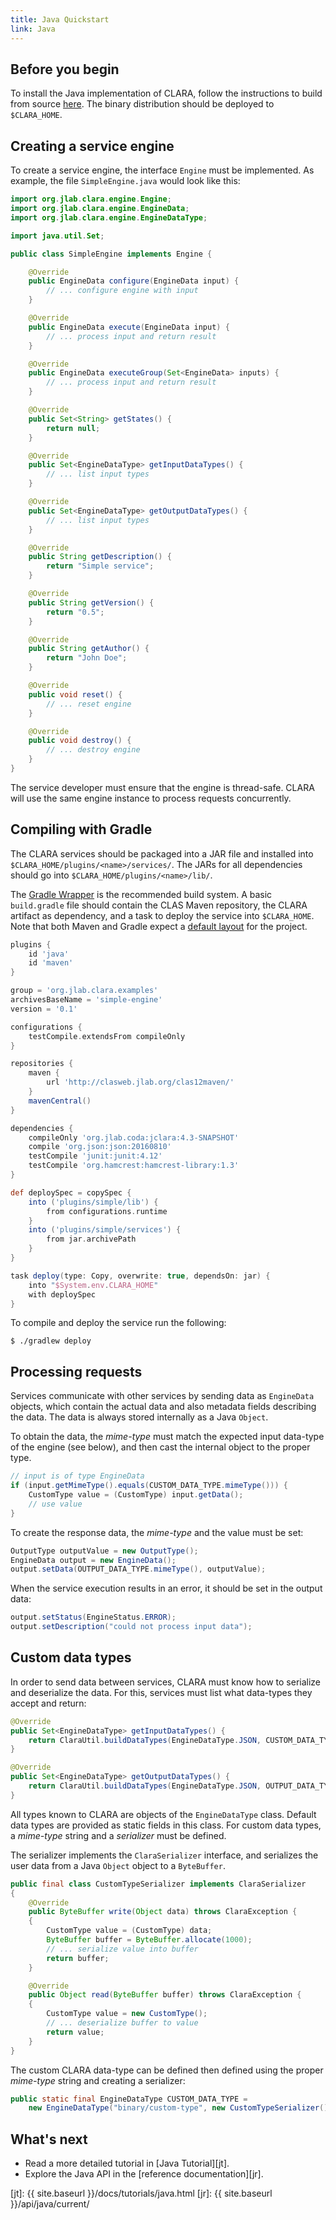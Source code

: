 ```yaml
---
title: Java Quickstart
link: Java
---
```


## Before you begin

To install the Java implementation of CLARA,
follow the instructions to build from source
[here](https://github.com/JeffersonLab/clara-java#installation).
The binary distribution should be deployed to `$CLARA_HOME`.


## Creating a service engine

To create a service engine, the interface `Engine` must be implemented.
As example, the file `SimpleEngine.java` would look like this:

```java
import org.jlab.clara.engine.Engine;
import org.jlab.clara.engine.EngineData;
import org.jlab.clara.engine.EngineDataType;

import java.util.Set;

public class SimpleEngine implements Engine {

    @Override
    public EngineData configure(EngineData input) {
        // ... configure engine with input
    }

    @Override
    public EngineData execute(EngineData input) {
        // ... process input and return result
    }

    @Override
    public EngineData executeGroup(Set<EngineData> inputs) {
        // ... process input and return result
    }

    @Override
    public Set<String> getStates() {
        return null;
    }

    @Override
    public Set<EngineDataType> getInputDataTypes() {
        // ... list input types
    }

    @Override
    public Set<EngineDataType> getOutputDataTypes() {
        // ... list input types
    }

    @Override
    public String getDescription() {
        return "Simple service";
    }

    @Override
    public String getVersion() {
        return "0.5";
    }

    @Override
    public String getAuthor() {
        return "John Doe";
    }

    @Override
    public void reset() {
        // ... reset engine
    }

    @Override
    public void destroy() {
        // ... destroy engine
    }
}
```

The service developer must ensure that the engine is thread-safe.
CLARA will use the same engine instance to process requests concurrently.


## Compiling with Gradle

The CLARA services should be packaged into a JAR file and installed into
`$CLARA_HOME/plugins/<name>/services/`.
The JARs for all dependencies should go into
`$CLARA_HOME/plugins/<name>/lib/`.

The [Gradle Wrapper](https://docs.gradle.org/current/userguide/gradle_wrapper.html)
is the recommended build system.
A basic `build.gradle` file should contain the CLAS Maven repository,
the CLARA artifact as dependency,
and a task to deploy the service into `$CLARA_HOME`.
Note that both Maven and Gradle expect a
[default layout](https://docs.gradle.org/current/userguide/java_plugin.html#sec:java_project_layout)
for the project.

```groovy
plugins {
    id 'java'
    id 'maven'
}

group = 'org.jlab.clara.examples'
archivesBaseName = 'simple-engine'
version = '0.1'

configurations {
    testCompile.extendsFrom compileOnly
}

repositories {
    maven {
        url 'http://clasweb.jlab.org/clas12maven/'
    }
    mavenCentral()
}

dependencies {
    compileOnly 'org.jlab.coda:jclara:4.3-SNAPSHOT'
    compile 'org.json:json:20160810'
    testCompile 'junit:junit:4.12'
    testCompile 'org.hamcrest:hamcrest-library:1.3'
}

def deploySpec = copySpec {
    into ('plugins/simple/lib') {
        from configurations.runtime
    }
    into ('plugins/simple/services') {
        from jar.archivePath
    }
}

task deploy(type: Copy, overwrite: true, dependsOn: jar) {
    into "$System.env.CLARA_HOME"
    with deploySpec
}
```

To compile and deploy the service run the following:

```
$ ./gradlew deploy
```


## Processing requests

Services communicate with other services by sending data as `EngineData` objects,
which contain the actual data and also metadata fields describing the data.
The data is always stored internally as a Java `Object`.

To obtain the data,
the *mime-type* must match the expected input data-type of the engine
(see below),
and then cast the internal object to the proper type.

```java
// input is of type EngineData
if (input.getMimeType().equals(CUSTOM_DATA_TYPE.mimeType())) {
    CustomType value = (CustomType) input.getData();
    // use value
}
```

To create the response data, the *mime-type* and the value must be set:

```java
OutputType outputValue = new OutputType();
EngineData output = new EngineData();
output.setData(OUTPUT_DATA_TYPE.mimeType(), outputValue);
```

When the service execution results in an error,
it should be set in the output data:

```java
output.setStatus(EngineStatus.ERROR);
output.setDescription("could not process input data");
```

## Custom data types

In order to send data between services,
CLARA must know how to serialize and deserialize the data.
For this, services must list what data-types they accept and return:

```java
@Override
public Set<EngineDataType> getInputDataTypes() {
    return ClaraUtil.buildDataTypes(EngineDataType.JSON, CUSTOM_DATA_TYPE);
}

@Override
public Set<EngineDataType> getOutputDataTypes() {
    return ClaraUtil.buildDataTypes(EngineDataType.JSON, OUTPUT_DATA_TYPE);
}
```

All types known to CLARA are objects of the `EngineDataType` class.
Default data types are provided as static fields in this class.
For custom data types, a *mime-type* string
and a *serializer* must be defined.

The serializer implements the `ClaraSerializer` interface, and serializes
the user data from a Java `Object` object to a `ByteBuffer`.

```java
public final class CustomTypeSerializer implements ClaraSerializer
{
    @Override
    public ByteBuffer write(Object data) throws ClaraException {
    {
        CustomType value = (CustomType) data;
        ByteBuffer buffer = ByteBuffer.allocate(1000);
        // ... serialize value into buffer
        return buffer;
    }

    @Override
    public Object read(ByteBuffer buffer) throws ClaraException {
    {
        CustomType value = new CustomType();
        // ... deserialize buffer to value
        return value;
    }
}
```

The custom CLARA data-type can be defined then
defined using the proper *mime-type* string and creating a serializer:

```java
public static final EngineDataType CUSTOM_DATA_TYPE =
    new EngineDataType("binary/custom-type", new CustomTypeSerializer());
```


## What's next

* Read a more detailed tutorial in [Java Tutorial][jt].
* Explore the Java API in the [reference documentation][jr].

[jt]: {{ site.baseurl }}/docs/tutorials/java.html
[jr]: {{ site.baseurl }}/api/java/current/
